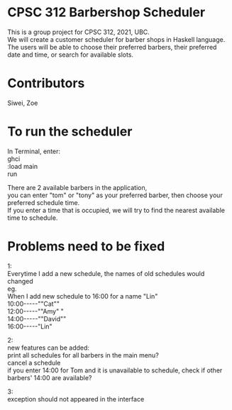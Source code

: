 # CPSC 312 Barbershop Scheduler

This is a group project for CPSC 312, 2021, UBC. \
We will create a customer scheduler for barber shops in Haskell language. The users will be able to choose their preferred barbers, their preferred date and time, or search for available slots.

# Contributors
Siwei, Zoe

# To run the scheduler
In Terminal, enter:\
        ghci\
        :load main\
        run


There are 2 available barbers in the application, \
you can enter "tom" or "tony" as your preferred barber, then choose your preferred schedule time. \
If you enter a time that is occupied, we will try to find the nearest available time to schedule.

# Problems need to be fixed
1:\
Everytime I add a new schedule, the names of old schedules would changed\
eg.\
When I add new schedule to 16:00 for a name "Lin"\
10:00-----"\"Cat\""\
12:00-----"\"Amy\" "\
14:00-----"\"David\""\
16:00-----"Lin"

2:\
new features can be added:\
print all schedules for all barbers in the main menu?\
cancel a schedule\
if you enter 14:00 for Tom and it is unavailable to schedule, check if other barbers' 14:00 are available?

3:\
exception should not appeared in the interface
